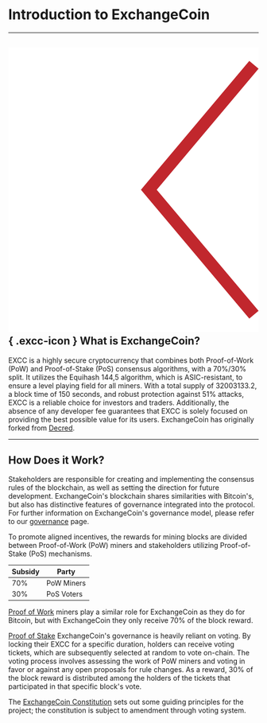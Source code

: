 # Introduction to ExchangeCoin

---

## ![](img/excclogo.svg){ .excc-icon } What is ExchangeCoin?

EXCC is a highly secure cryptocurrency that combines both Proof-of-Work (PoW) and Proof-of-Stake (PoS) consensus algorithms, with a 70%/30% split. It utilizes the Equihash 144,5 algorithm, which is ASIC-resistant, to ensure a level playing field for all miners. With a total supply of 32003133.2, a block time of 150 seconds, and robust protection against 51% attacks, EXCC is a reliable choice for investors and traders. Additionally, the absence of any developer fee guarantees that EXCC is solely focused on providing the best possible value for its users.
ExchangeCoin has originally forked from [Decred](https://decred.org).

---

## How Does it Work?

Stakeholders are responsible for creating and implementing the consensus rules of the blockchain, as well as setting the direction for future development. ExchangeCoin's blockchain shares similarities with Bitcoin's, but also has distinctive features of governance integrated into the protocol. For further information on ExchangeCoin's governance model, please refer to our [governance](governance/overview.md) page.

To promote aligned incentives, the rewards for mining blocks are divided between Proof-of-Work (PoW) miners and stakeholders utilizing Proof-of-Stake (PoS) mechanisms.

| Subsidy | Party |
|---------| --- |
| 70%     | PoW Miners |
| 30%     | PoS Voters |

[Proof of Work](mining/overview.md) miners play a similar role for ExchangeCoin as they do for Bitcoin, but with ExchangeCoin they only receive 70% of the block reward.

[Proof of Stake](proof-of-stake/overview.md) ExchangeCoin's governance is heavily reliant on voting. By locking their EXCC for a specific duration, holders can receive voting tickets, which are subsequently selected at random to vote on-chain. The voting process involves assessing the work of PoW miners and voting in favor or against any open proposals for rule changes. As a reward, 30% of the block reward is distributed among the holders of the tickets that participated in that specific block's vote.

The [ExchangeCoin Constitution](governance/exchangecoin-constitution.md) sets out some guiding principles for the project; the constitution is subject to amendment through voting system.
